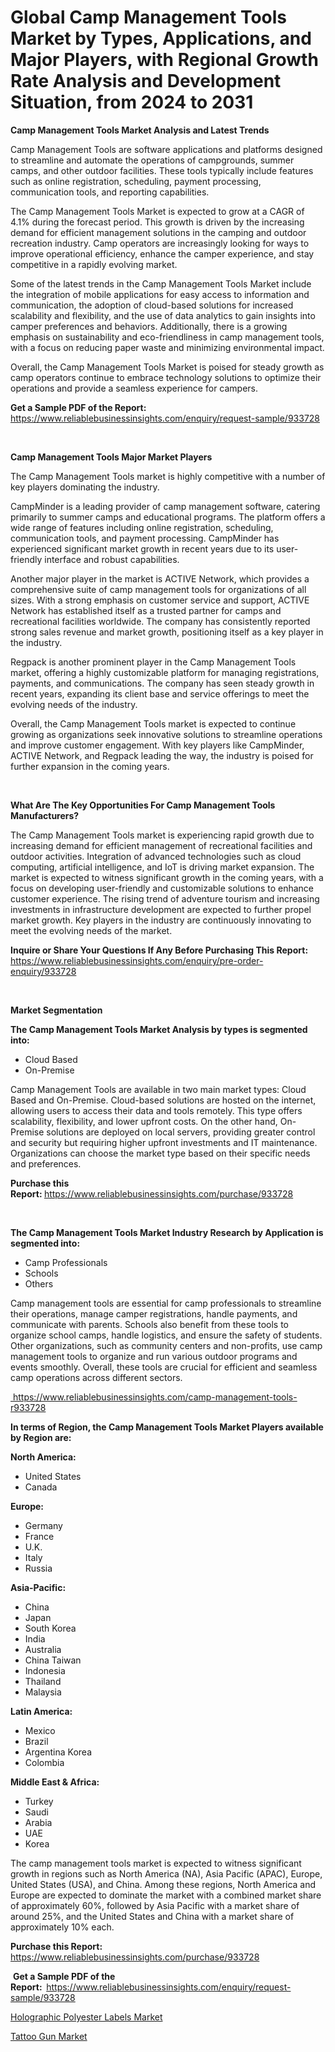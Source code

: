 <p><h1>Global Camp Management Tools Market by Types, Applications, and Major Players, with Regional Growth Rate Analysis and Development Situation, from 2024 to 2031</h1></p><p><strong>Camp Management Tools Market Analysis and Latest Trends</strong></p>
<p><p>Camp Management Tools are software applications and platforms designed to streamline and automate the operations of campgrounds, summer camps, and other outdoor facilities. These tools typically include features such as online registration, scheduling, payment processing, communication tools, and reporting capabilities.</p><p>The Camp Management Tools Market is expected to grow at a CAGR of 4.1% during the forecast period. This growth is driven by the increasing demand for efficient management solutions in the camping and outdoor recreation industry. Camp operators are increasingly looking for ways to improve operational efficiency, enhance the camper experience, and stay competitive in a rapidly evolving market.</p><p>Some of the latest trends in the Camp Management Tools Market include the integration of mobile applications for easy access to information and communication, the adoption of cloud-based solutions for increased scalability and flexibility, and the use of data analytics to gain insights into camper preferences and behaviors. Additionally, there is a growing emphasis on sustainability and eco-friendliness in camp management tools, with a focus on reducing paper waste and minimizing environmental impact.</p><p>Overall, the Camp Management Tools Market is poised for steady growth as camp operators continue to embrace technology solutions to optimize their operations and provide a seamless experience for campers.</p></p>
<p><strong>Get a Sample PDF of the Report:&nbsp;</strong> <a href="https://www.reliablebusinessinsights.com/enquiry/request-sample/933728">https://www.reliablebusinessinsights.com/enquiry/request-sample/933728</a></p>
<p>&nbsp;</p>
<p><strong>Camp Management Tools Major Market Players</strong></p>
<p><p>The Camp Management Tools market is highly competitive with a number of key players dominating the industry. </p><p>CampMinder is a leading provider of camp management software, catering primarily to summer camps and educational programs. The platform offers a wide range of features including online registration, scheduling, communication tools, and payment processing. CampMinder has experienced significant market growth in recent years due to its user-friendly interface and robust capabilities.</p><p>Another major player in the market is ACTIVE Network, which provides a comprehensive suite of camp management tools for organizations of all sizes. With a strong emphasis on customer service and support, ACTIVE Network has established itself as a trusted partner for camps and recreational facilities worldwide. The company has consistently reported strong sales revenue and market growth, positioning itself as a key player in the industry.</p><p>Regpack is another prominent player in the Camp Management Tools market, offering a highly customizable platform for managing registrations, payments, and communications. The company has seen steady growth in recent years, expanding its client base and service offerings to meet the evolving needs of the industry.</p><p>Overall, the Camp Management Tools market is expected to continue growing as organizations seek innovative solutions to streamline operations and improve customer engagement. With key players like CampMinder, ACTIVE Network, and Regpack leading the way, the industry is poised for further expansion in the coming years.</p></p>
<p>&nbsp;</p>
<p><strong>What Are The Key Opportunities For Camp Management Tools Manufacturers?</strong></p>
<p><p>The Camp Management Tools market is experiencing rapid growth due to increasing demand for efficient management of recreational facilities and outdoor activities. Integration of advanced technologies such as cloud computing, artificial intelligence, and IoT is driving market expansion. The market is expected to witness significant growth in the coming years, with a focus on developing user-friendly and customizable solutions to enhance customer experience. The rising trend of adventure tourism and increasing investments in infrastructure development are expected to further propel market growth. Key players in the industry are continuously innovating to meet the evolving needs of the market.</p></p>
<p><strong>Inquire or Share Your Questions If Any Before Purchasing This Report:</strong> <a href="https://www.reliablebusinessinsights.com/enquiry/pre-order-enquiry/933728">https://www.reliablebusinessinsights.com/enquiry/pre-order-enquiry/933728</a></p>
<p>&nbsp;</p>
<p><strong>Market Segmentation</strong></p>
<p><strong>The Camp Management Tools Market Analysis by types is segmented into:</strong></p>
<p><ul><li>Cloud Based</li><li>On-Premise</li></ul></p>
<p><p>Camp Management Tools are available in two main market types: Cloud Based and On-Premise. Cloud-based solutions are hosted on the internet, allowing users to access their data and tools remotely. This type offers scalability, flexibility, and lower upfront costs. On the other hand, On-Premise solutions are deployed on local servers, providing greater control and security but requiring higher upfront investments and IT maintenance. Organizations can choose the market type based on their specific needs and preferences.</p></p>
<p><strong>Purchase this Report:&nbsp;</strong><a href="https://www.reliablebusinessinsights.com/purchase/933728">https://www.reliablebusinessinsights.com/purchase/933728</a></p>
<p>&nbsp;</p>
<p><strong>The Camp Management Tools Market Industry Research by Application is segmented into:</strong></p>
<p><ul><li>Camp Professionals</li><li>Schools</li><li>Others</li></ul></p>
<p><p>Camp management tools are essential for camp professionals to streamline their operations, manage camper registrations, handle payments, and communicate with parents. Schools also benefit from these tools to organize school camps, handle logistics, and ensure the safety of students. Other organizations, such as community centers and non-profits, use camp management tools to organize and run various outdoor programs and events smoothly. Overall, these tools are crucial for efficient and seamless camp operations across different sectors.</p></p>
<p><a href="https://www.reliablebusinessinsights.com/camp-management-tools-r933728">&nbsp;https://www.reliablebusinessinsights.com/camp-management-tools-r933728</a></p>
<p><strong>In terms of Region, the Camp Management Tools Market Players available by Region are:</strong></p>
<p>
    <p> <strong> North America: </strong>
        <ul>
            <li>United States</li>
            <li>Canada</li>
        </ul>
        </p> 
    <p> <strong> Europe: </strong>
        <ul>
            <li>Germany</li>
            <li>France</li>
            <li>U.K.</li>
            <li>Italy</li>
            <li>Russia</li>
        </ul>
        </p> 
    <p> <strong> Asia-Pacific: </strong>
        <ul>
            <li>China</li>
            <li>Japan</li>
            <li>South Korea</li>
            <li>India</li>
            <li>Australia</li>
            <li>China Taiwan</li>
            <li>Indonesia</li>
            <li>Thailand</li>
            <li>Malaysia</li>
        </ul>
        </p> 
    <p> <strong> Latin America: </strong>
        <ul>
            <li>Mexico</li>
            <li>Brazil</li>
            <li>Argentina Korea</li>
            <li>Colombia</li>
        </ul>
        </p> 
    <p> <strong> Middle East & Africa: </strong>
        <ul>
            <li>Turkey</li>
            <li>Saudi</li>
            <li>Arabia</li>
            <li>UAE</li>
            <li>Korea</li>
        </ul>
    </p>
    </p>
<p><p>The camp management tools market is expected to witness significant growth in regions such as North America (NA), Asia Pacific (APAC), Europe, United States (USA), and China. Among these regions, North America and Europe are expected to dominate the market with a combined market share of approximately 60%, followed by Asia Pacific with a market share of around 25%, and the United States and China with a market share of approximately 10% each.</p></p>
<p><strong>Purchase this Report: </strong><a href="https://www.reliablebusinessinsights.com/purchase/933728">https://www.reliablebusinessinsights.com/purchase/933728</a></p>
<p>&nbsp;<strong>Get a Sample PDF of the Report:&nbsp;&nbsp;</strong><a href="https://www.reliablebusinessinsights.com/enquiry/request-sample/933728">https://www.reliablebusinessinsights.com/enquiry/request-sample/933728</a></p>
<p><strong></strong></p>
<p><p><a href="https://github.com/claudianurdin/Market-Research-Report-List-2/blob/main/holographic-polyester-labels-market.md">Holographic Polyester Labels Market</a></p><p><a href="https://medium.com/@emilyarnold76/global-tattoo-gun-market-status-2024-2031-and-forecast-by-region-product-end-use-b3c513b1f266">Tattoo Gun Market</a></p></p>